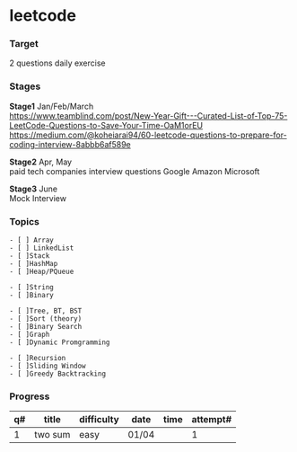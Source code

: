 # leetcode

### Target
2 questions daily exercise 

### Stages
**Stage1**
Jan/Feb/March </br>
https://www.teamblind.com/post/New-Year-Gift---Curated-List-of-Top-75-LeetCode-Questions-to-Save-Your-Time-OaM1orEU
https://medium.com/@koheiarai94/60-leetcode-questions-to-prepare-for-coding-interview-8abbb6af589e

**Stage2**
Apr, May </br>
paid tech companies interview questions
Google
Amazon
Microsoft

**Stage3**
June </br>
Mock Interview


### Topics

	- [ ] Array
	- [ ] LinkedList
	- [ ]Stack
	- [ ]HashMap
	- [ ]Heap/PQueue

	- [ ]String
	- [ ]Binary

	- [ ]Tree, BT, BST
	- [ ]Sort (theory)
    - [ ]Binary Search
	- [ ]Graph
	- [ ]Dynamic Promgramming
	
	- [ ]Recursion
	- [ ]Sliding Window
	- [ ]Greedy Backtracking
	
	

### Progress
	
q# | title | difficulty | date | time | attempt#
---| ----- | ---------- | ---- | ---- | --------
1  | two sum | easy | 01/04 | | 1

